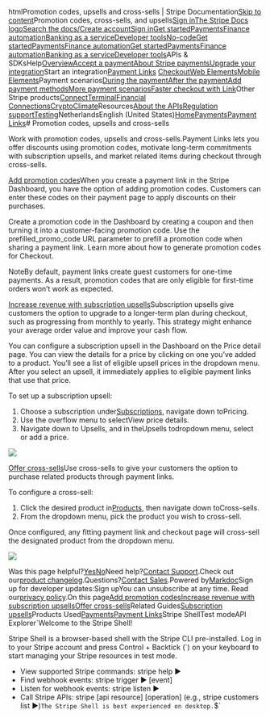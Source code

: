 htmlPromotion codes, upsells and cross-sells | Stripe Documentation[Skip to content](#main-content)Promotion codes, cross-sells, and upsells[Sign in](https://dashboard.stripe.com/login?redirect=https%3A%2F%2Fdocs.stripe.com%2Fpayment-links%2Fpromotions)[The Stripe Docs logo](/)[Search the docs/](#)[Create account](https://dashboard.stripe.com/register)[Sign in](https://dashboard.stripe.com/login?redirect=https%3A%2F%2Fdocs.stripe.com%2Fpayment-links%2Fpromotions)[Get started](/get-started)[Payments](/payments)[Finance automation](/finance-automation)[Banking as a service](/financial-services)[Developer tools](/development)[No-code](/no-code)[Get started](/get-started)[Payments](/payments)[Finance automation](/finance-automation)[](#)[Get started](/get-started)[Payments](/payments)[Finance automation](/finance-automation)[Banking as a service](/financial-services)[Developer tools](/development)[](#)APIs & SDKsHelp[Overview](/docs/payments)[Accept a payment](#)[About Stripe payments](#)[Upgrade your integration](/docs/payments/upgrades)Start an integration[Payment Links](#)
[Checkout](#)[Web Elements](#)[Mobile Elements](#)Payment scenarios[During the payment](#)[After the payment](#)[Add payment methods](#)[More payment scenarios](#)[Faster checkout with Link](#)Other Stripe products[Connect](#)[Terminal](#)[Financial Connections](#)[Crypto](#)[Climate](#)Resources[About the APIs](#)[Regulation support](#)[Testing](/docs/testing)NetherlandsEnglish (United States)[](#)[](#)[Home](/docs)[Payments](/docs/payments)[Payment Links](/docs/payment-links)# Promotion codes, upsells and cross-sells

Work with promotion codes, upsells and cross-sells.Payment Links lets you offer discounts using promotion codes, motivate long-term commitments with subscription upsells, and market related items during checkout through cross-sells.

[Add promotion codes](#promotion-codes)When you create a payment link in the Stripe Dashboard, you have the option of adding promotion codes. Customers can enter these codes on their payment page to apply discounts on their purchases.

Create a promotion code in the Dashboard by creating a coupon and then turning it into a customer-facing promotion code. Use the prefilled_promo_code URL parameter to prefill a promotion code when sharing a payment link. Learn more about how to generate promotion codes for Checkout.

NoteBy default, payment links create guest customers for one-time payments. As a result, promotion codes that are only eligible for first-time orders won’t work as expected.

[Increase revenue with subscription upsells](#subscription-upsells)Subscription upsells give customers the option to upgrade to a longer-term plan during checkout, such as progressing from monthly to yearly. This strategy might enhance your average order value and improve your cash flow.

You can configure a subscription upsell in the Dashboard on the Price detail page. You can view the details for a price by clicking on one you’ve added to a product. You’ll see a list of eligible upsell prices in the dropdown menu. After you select an upsell, it immediately applies to eligible payment links that use that price.

To set up a subscription upsell:

1. Choose a subscription under[Subscriptions](https://dashboard.stripe.com/subscriptions), navigate down toPricing.
2. Use the overflow menu to selectView price details.
3. Navigate down to Upsells, and in theUpsells todropdown menu, select or add a price.

![](https://b.stripecdn.com/docs-statics-srv/assets/upsell-preview.2a43c1a8acb9f167178b7fda6a2b0796.gif)

[Offer cross-sells](#cross-sells)Use cross-sells to give your customers the option to purchase related products through payment links.

To configure a cross-sell:

1. Click the desired product in[Products](https://dashboard.stripe.com/test/products), then navigate down toCross-sells.
2. From the dropdown menu, pick the product you wish to cross-sell.

Once configured, any fitting payment link and checkout page will cross-sell the designated product from the dropdown menu.

![](https://b.stripecdn.com/docs-statics-srv/assets/cross-sell-preview.cc9b1a4716015a18004f62de760cf29a.gif)

Was this page helpful?[Yes](#)[No](#)Need help?[Contact Support](https://support.stripe.com/).Check out our[product changelog](https://stripe.com/blog/changelog).Questions?[Contact Sales](https://stripe.com/contact/sales).Powered by[Markdoc](https://markdoc.dev)Sign up for developer updates:Sign upYou can unsubscribe at any time. Read our[privacy policy](https://stripe.com/privacy).On this page[Add promotion codes](#promotion-codes)[Increase revenue with subscription upsells](#subscription-upsells)[Offer cross-sells](#cross-sells)Related Guides[Subscription upsells](/docs/payments/checkout/upsells)Products Used[Payments](/payments)[Payment Links](/payments/payment-links)Stripe ShellTest modeAPI Explorer[](https://stripe.com/docs/stripe-cli#install)`Welcome to the Stripe Shell!

Stripe Shell is a browser-based shell with the Stripe CLI pre-installed. Log in to your
Stripe account and press Control + Backtick (`) on your keyboard to start managing your Stripe
resources in test mode.

- View supported Stripe commands: stripe help ▶️
- Find webhook events: stripe trigger ▶️ [event]
- Listen for webhook events: stripe listen ▶
- Call Stripe APIs: stripe [api resource] [operation] (e.g., stripe customers list ▶️)`The Stripe Shell is best experienced on desktop.`$`